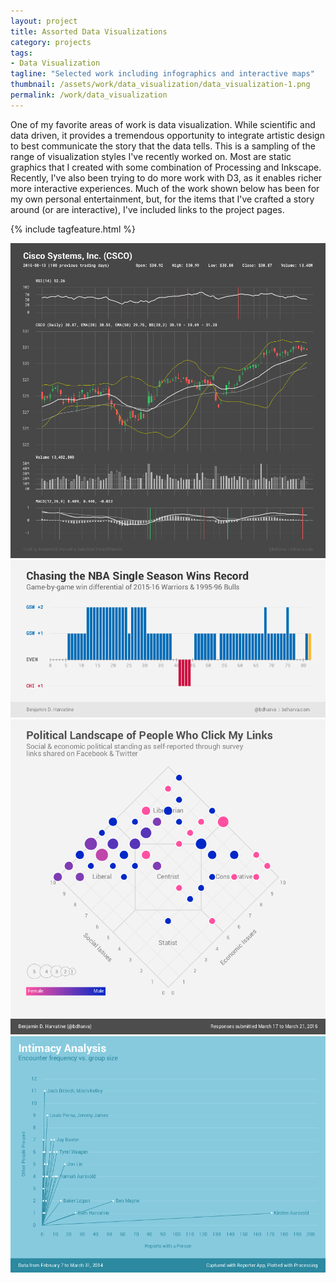 ```yaml
---
layout: project
title: Assorted Data Visualizations
category: projects
tags:
- Data Visualization
tagline: "Selected work including infographics and interactive maps"
thumbnail: /assets/work/data_visualization/data_visualization-1.png
permalink: /work/data_visualization
---
```


One of my favorite areas of work is data visualization. While scientific and data driven, it provides a tremendous opportunity to integrate artistic design to best communicate the story that the data tells. This is a sampling of the range of visualization styles I've recently worked on. Most are static graphics that I created with some combination of Processing and Inkscape. Recently, I've also been trying to do more work with D3, as it enables richer more interactive experiences. Much of the work shown below has been for my own personal entertainment, but, for the items that I've crafted a story around (or are interactive), I've included links to the project pages.

{% include tagfeature.html %}

![](/assets/work/data_visualization/data_visualization-1.png)
![](/assets/work/data_visualization/data_visualization-2.png)
![](/assets/work/data_visualization/data_visualization-3.png)
![](/assets/work/data_visualization/data_visualization-5.png)
